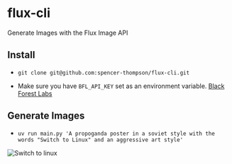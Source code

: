 # flux-cli

Generate Images with the Flux Image API

## Install

- `git clone git@github.com:spencer-thompson/flux-cli.git`

- Make sure you have `BFL_API_KEY` set as an environment variable. [Black Forest Labs](https://auth.bfl.ai)

## Generate Images

- `uv run main.py 'A propoganda poster in a soviet style with the words "Switch to Linux" and an aggressive art style'`

![Switch to linux](./media/example.png)
